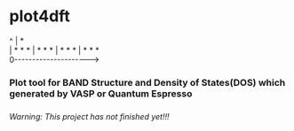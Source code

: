 # plot4dft

^
|                  *
<br />
|     * *         *
|   *     *      *
|  *       *    *
| *          * *  
0--------------------->

<h3>Plot tool for BAND Structure and Density of States(DOS) which generated by VASP or Quantum Espresso<h3/>

<h6>Warning: This project has not finished yet!!! </h6>
